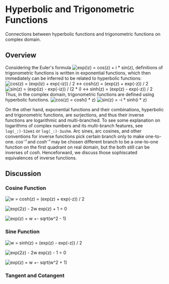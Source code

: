 #  Hyperbolic and Trigonometric Functions
Connections between hyperbolic functions and trigonometric functions on complex domain.

## Overview

Considering the 
Euler's formula
![exp(iz) = cos(z) + i * sin(z),](euler-formula)
definitions of trigonometric functions is written in exponential functions,
which then immediately can be inferred to be related to 
hyperbolic functions:
![cos(z) = (exp(iz) + exp(-iz)) / 2 <-> cosh(z) = (exp(z) + exp(-z)) / 2](cos-cosh-equiv)
![sin(z) = (exp(iz) - exp(-iz)) / (2 * i) <-> sinh(z) = (exp(z) - exp(-z)) / 2](sin-sinh-equiv)
Thus, in the complex domain, trigonometric functions are defined using hyperbolic functions.
![cos(z) = cosh(i * z)](cos-cosh-def)
![sin(z) = -i * sinh(i * z)](sin-sinh-def)


On the other hand, exponential functions and their combinations, hyperbolic and trigonometric functions, are surjections, and thus their inverse functions are logarithmic and multi-branched.
To see some explanation on logarithms of complex numbers and its multi-branch features, see ``log(_:)-52em1`` or ``log(_:)-3ushm``.
Arc sines, arc cosines, and other conventions for inverse functions pick certain branch only to make one-to-one.
*cos⁻¹* and *cosh⁻¹* may be chosen different branch to be a one-to-one function on the first quadrant on real domain, but the both still can be inverses of *cosh*.
Henceforward, we discuss those sophiscated equivalences of inverse functions.


## Discussion

### Cosine Function

![w = cosh(z) = (exp(z) + exp(-z)) / 2](cosh-def)

![exp(2z) - 2w exp(z) + 1 = 0](acosh-solve-eq)

![exp(z) = w +- sqrt(w^2 - 1)](acosh-exp)

### Sine Function
![w = sinh(z) = (exp(z) - exp(-z)) / 2](sinh-def)

![exp(2z) - 2w exp(z) - 1 = 0](asinh-solve-eq)

![exp(z) = w +- sqrt(w^2 + 1)](asinh-exp)


### Tangent and Cotangent
